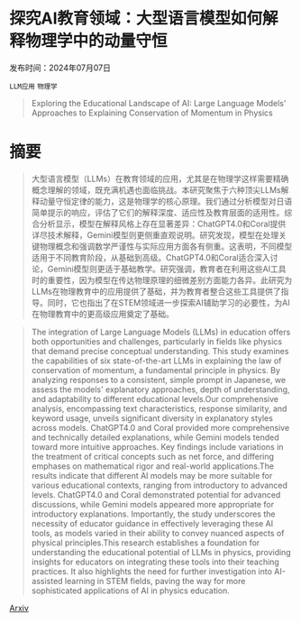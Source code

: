 # 探究AI教育领域：大型语言模型如何解释物理学中的动量守恒

发布时间：2024年07月07日

`LLM应用` `物理学`

> Exploring the Educational Landscape of AI: Large Language Models' Approaches to Explaining Conservation of Momentum in Physics

# 摘要

> 大型语言模型（LLMs）在教育领域的应用，尤其是在物理学这样需要精确概念理解的领域，既充满机遇也面临挑战。本研究聚焦于六种顶尖LLMs解释动量守恒定律的能力，这是物理学的核心原理。我们通过分析模型对日语简单提示的响应，评估了它们的解释深度、适应性及教育层面的适用性。综合分析显示，模型在解释风格上存在显著差异：ChatGPT4.0和Coral提供详尽技术解释，Gemini模型则更侧重直观说明。研究发现，模型在处理关键物理概念和强调数学严谨性与实际应用方面各有侧重。这表明，不同模型适用于不同教育阶段，从基础到高级。ChatGPT4.0和Coral适合深入讨论，Gemini模型则更适于基础教学。研究强调，教育者在利用这些AI工具时的重要性，因为模型在传达物理原理的细微差别方面能力各异。此研究为LLMs在物理教育中的应用提供了基础，并为教育者整合这些工具提供了指导。同时，它也指出了在STEM领域进一步探索AI辅助学习的必要性，为AI在物理教育中的更高级应用奠定了基础。

> The integration of Large Language Models (LLMs) in education offers both opportunities and challenges, particularly in fields like physics that demand precise conceptual understanding. This study examines the capabilities of six state-of-the-art LLMs in explaining the law of conservation of momentum, a fundamental principle in physics. By analyzing responses to a consistent, simple prompt in Japanese, we assess the models' explanatory approaches, depth of understanding, and adaptability to different educational levels.Our comprehensive analysis, encompassing text characteristics, response similarity, and keyword usage, unveils significant diversity in explanatory styles across models. ChatGPT4.0 and Coral provided more comprehensive and technically detailed explanations, while Gemini models tended toward more intuitive approaches. Key findings include variations in the treatment of critical concepts such as net force, and differing emphases on mathematical rigor and real-world applications.The results indicate that different AI models may be more suitable for various educational contexts, ranging from introductory to advanced levels. ChatGPT4.0 and Coral demonstrated potential for advanced discussions, while Gemini models appeared more appropriate for introductory explanations. Importantly, the study underscores the necessity of educator guidance in effectively leveraging these AI tools, as models varied in their ability to convey nuanced aspects of physical principles.This research establishes a foundation for understanding the educational potential of LLMs in physics, providing insights for educators on integrating these tools into their teaching practices. It also highlights the need for further investigation into AI-assisted learning in STEM fields, paving the way for more sophisticated applications of AI in physics education.

[Arxiv](https://arxiv.org/abs/2407.05308)